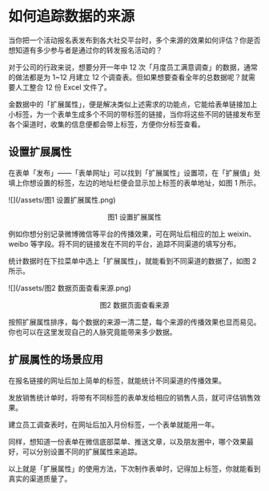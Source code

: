 # 如何追踪数据的来源

当你把一个活动报名表发布到各大社交平台时，多个来源的效果如何评估？你是否想知道有多少参与者是通过你的转发报名活动的？

对于公司的行政来说，想要分开一年中 12 次「月度员工满意调查」的数据，通常的做法都是为 1~12 月建立 12 个调查表。但如果想要查看全年的总数据呢？就需要人工整合 12 份 Excel 文件了。

金数据中的「扩展属性」，便是解决类似上述需求的功能点，它能给表单链接加上小标签，为一个表单生成多个不同的带标签的链接，当你将这些不同的链接发布至各个渠道时，收集的信息便都会带上标签，方便你分标签查看。

## 设置扩展属性

在表单「发布」——「表单网址」可以找到「扩展属性」设置项，在「扩展值」处填上你想设置的标签，左边的地址栏便会显示加上标签的表单地址，如图 1 所示。

![](/assets/图1 设置扩展属性.png)

<center>图1 设置扩展属性</center>

例如你想分别记录微博微信等平台的传播效果，可在网址后相应的加上 weixin、weibo 等字段。将不同的链接发在不同的平台，追踪不同渠道的填写分布。

统计数据时在下拉菜单中选上「扩展属性」，就能看到不同渠道的数据了，如图 2 所示。

![](/assets/图2 数据页面查看来源.png)

<center>图2 数据页面查看来源</center>

按照扩展属性排序，每个数据的来源一清二楚，每个来源的传播效果也显而易见。你也可以在这里发现自己的人脉究竟能带来多少数据。

## 扩展属性的场景应用

在报名链接的网址后加上简单的标签，就能统计不同渠道的传播效果。

发放销售统计单时，将带有不同标签的表单发给相应的销售人员，就可评估销售效果。

建立员工调查表时，在网址后加入月份标签，一个表单就能用一年。

同样，想知道一份表单在微信底部菜单、推送文章，以及朋友圈中，哪个效果最好，可以分别设置不同的扩展属性来追踪。

以上就是「扩展属性」的使用方法，下次制作表单时，记得加上标签，你就能看到真实的渠道质量了。

